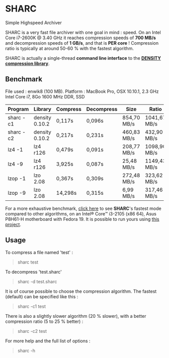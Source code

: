 SHARC
======

Simple Highspeed Archiver

SHARC is a very fast file archiver with one goal in mind : speed.
On an Intel Core i7-2600K @ 3.40 GHz it reaches compression speeds of <b>700 MB/s</b> and decompression speeds of <b>1 GB/s</b>, and that is <b>PER core</b> !
Compression ratio is typically at around 50-60 % with the fastest algorithm.

SHARC is actually a single-thread <b>command line interface</b> to the **<a href=http://github.com/centaurean/density>DENSITY compression library</a>**.

Benchmark
---------

File used : enwik8 (100 MB).
Platform : MacBook Pro, OSX 10.10.1, 2.3 GHz Intel Core i7, 8Go 1600 MHz DDR, SSD

Program | Library | Compress | Decompress | Size | Ratio | Round trip
--- | --- | --- | --- | --- | --- | ---
sharc -c1 | density 0.10.2 | 0,117s | 0,096s | 854,70 MB/s | 1041,67 MB/s | 61 525 266 | 61,53% | 0,213s
sharc -c2 | density 0.10.2 | 0,217s | 0,231s | 460,83 MB/s | 432,90 MB/s | 53 157 538 | 53,16% | 0,448s
lz4 -1 | lz4 r126 | 0,479s | 0,091s | 208,77 MB/s | 1098,90 MB/s | 56 995 497 | 57,00% | 0,570s
lz4 -9 | lz4 r126 | 3,925s | 0,087s | 25,48 MB/s | 1149,43 MB/s | 44 250 986 | 44,25% | 4,012s
lzop -1 | lzo 2.08 | 0,367s | 0,309s | 272,48 MB/s | 323,62 MB/s | 56 709 096 | 56,71% | 0,676s
lzop -9 | lzo 2.08 | 14,298s | 0,315s | 6,99 MB/s | 317,46 MB/s | 41 217 688 | 41,22% | 14,613s

For a more exhaustive benchmark, [click here](http://quixdb.github.io/squash/benchmarks/core-i3-2105.html) to see <b>SHARC</b>'s fastest mode compared to other algorithms, on an Intel® Core™ i3-2105 (x86 64), Asus P8H61-H motherboard with Fedora 19. It is possible to run yours using [this project](https://github.com/quixdb/squash).

Usage
-----

To compress a file named 'test' :
> sharc test

To decompress 'test.sharc'
> sharc -d test.sharc

It is of course possible to choose the compression algorithm. The fastest (default) can be specified like this :
> sharc -c1 test

There is also a slightly slower algorithm (20 % slower), with a better compression ratio (5 to 25 % better) :
> sharc -c2 test

For more help and the full list of options :
> sharc -h
